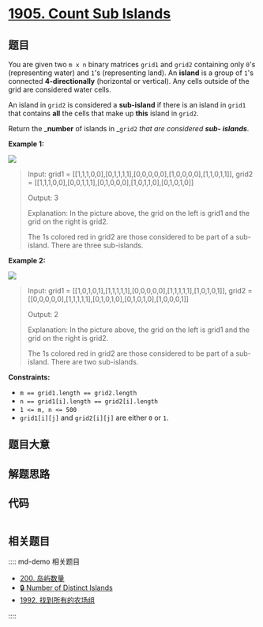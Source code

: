 # [1905. Count Sub Islands](https://leetcode.com/problems/count-sub-islands)

## 题目

You are given two `m x n` binary matrices `grid1` and `grid2` containing only
`0`'s (representing water) and `1`'s (representing land). An **island** is a
group of `1`'s connected **4-directionally** (horizontal or vertical). Any
cells outside of the grid are considered water cells.

An island in `grid2` is considered a **sub-island** if there is an island in
`grid1` that contains **all** the cells that make up **this** island in
`grid2`.

Return the _**number** of islands in _`grid2` _that are considered **sub-
islands**_.



**Example 1:**

![](https://assets.leetcode.com/uploads/2021/06/10/test1.png)

> Input: grid1 = [[1,1,1,0,0],[0,1,1,1,1],[0,0,0,0,0],[1,0,0,0,0],[1,1,0,1,1]], grid2 = [[1,1,1,0,0],[0,0,1,1,1],[0,1,0,0,0],[1,0,1,1,0],[0,1,0,1,0]]
> 
> Output: 3
> 
> Explanation: In the picture above, the grid on the left is grid1 and the grid on the right is grid2.
> 
> The 1s colored red in grid2 are those considered to be part of a sub-island. There are three sub-islands.

**Example 2:**

![](https://assets.leetcode.com/uploads/2021/06/03/testcasex2.png)

> Input: grid1 = [[1,0,1,0,1],[1,1,1,1,1],[0,0,0,0,0],[1,1,1,1,1],[1,0,1,0,1]], grid2 = [[0,0,0,0,0],[1,1,1,1,1],[0,1,0,1,0],[0,1,0,1,0],[1,0,0,0,1]]
> 
> Output: 2 
> 
> Explanation: In the picture above, the grid on the left is grid1 and the grid on the right is grid2.
> 
> The 1s colored red in grid2 are those considered to be part of a sub-island. There are two sub-islands.

**Constraints:**

  * `m == grid1.length == grid2.length`
  * `n == grid1[i].length == grid2[i].length`
  * `1 <= m, n <= 500`
  * `grid1[i][j]` and `grid2[i][j]` are either `0` or `1`.


## 题目大意

## 解题思路

## 代码

```javascript

```

## 相关题目

:::: md-demo 相关题目
- [200. 岛屿数量](https://leetcode.com/problems/number-of-islands)
- [🔒 Number of Distinct Islands](https://leetcode.com/problems/number-of-distinct-islands)
- [1992. 找到所有的农场组](https://leetcode.com/problems/find-all-groups-of-farmland)

::::
